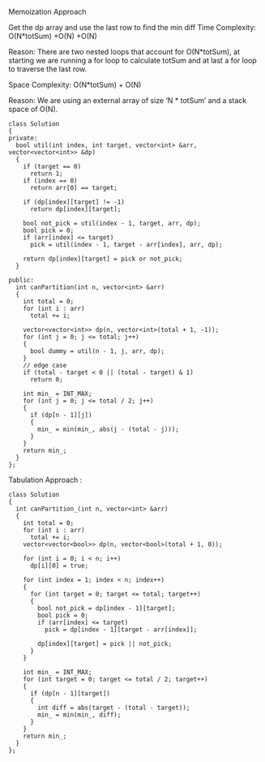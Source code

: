 Memoization Approach

Get the dp array and use the last row to find the min diff
Time Complexity: O(N\*totSum) +O(N) +O(N)

Reason: There are two nested loops that account for O(N\*totSum), at starting we are running a for loop to calculate totSum and at last a for loop to traverse the last row.

Space Complexity: O(N\*totSum) + O(N)

Reason: We are using an external array of size ‘N \* totSum’ and a stack space of O(N).

```
class Solution
{
private:
  bool util(int index, int target, vector<int> &arr, vector<vector<int>> &dp)
  {
    if (target == 0)
      return 1;
    if (index == 0)
      return arr[0] == target;

    if (dp[index][target] != -1)
      return dp[index][target];

    bool not_pick = util(index - 1, target, arr, dp);
    bool pick = 0;
    if (arr[index] <= target)
      pick = util(index - 1, target - arr[index], arr, dp);

    return dp[index][target] = pick or not_pick;
  }

public:
  int canPartition(int n, vector<int> &arr)
  {
    int total = 0;
    for (int i : arr)
      total += i;

    vector<vector<int>> dp(n, vector<int>(total + 1, -1));
    for (int j = 0; j <= total; j++)
    {
      bool dummy = util(n - 1, j, arr, dp);
    }
    // edge case
    if (total - target < 0 || (total - target) & 1)
      return 0;

    int min_ = INT_MAX;
    for (int j = 0; j <= total / 2; j++)
    {
      if (dp[n - 1][j])
      {
        min_ = min(min_, abs(j - (total - j)));
      }
    }
    return min_;
  }
};

```

Tabulation Approach :

```
class Solution
{
  int canPartition_(int n, vector<int> &arr)
  {
    int total = 0;
    for (int i : arr)
      total += i;
    vector<vector<bool>> dp(n, vector<bool>(total + 1, 0));

    for (int i = 0; i < n; i++)
      dp[i][0] = true;

    for (int index = 1; index < n; index++)
    {
      for (int target = 0; target <= total; target++)
      {
        bool not_pick = dp[index - 1][target];
        bool pick = 0;
        if (arr[index] <= target)
          pick = dp[index - 1][target - arr[index]];

        dp[index][target] = pick || not_pick;
      }
    }

    int min_ = INT_MAX;
    for (int target = 0; target <= total / 2; target++)
    {
      if (dp[n - 1][target])
      {
        int diff = abs(target - (total - target));
        min_ = min(min_, diff);
      }
    }
    return min_;
  }
};
```
